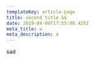 ```yaml
---
templateKey: article-page
title: second title &$
date: 2019-04-09T17:55:09.425Z
meta_title: a
meta_description: a
---
```

sad
